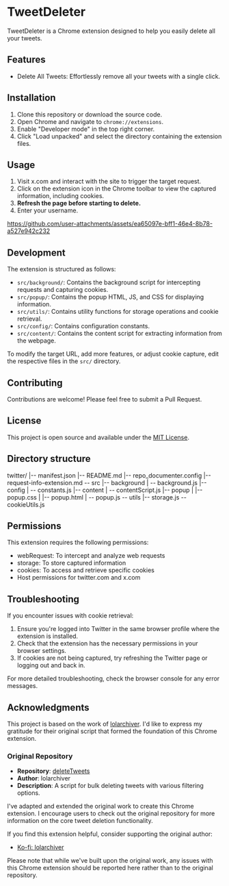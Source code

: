 # TweetDeleter

TweetDeleter is a Chrome extension designed to help you easily delete all your tweets.

## Features

- Delete All Tweets: Effortlessly remove all your tweets with a single click.

## Installation

1. Clone this repository or download the source code.
2. Open Chrome and navigate to `chrome://extensions`.
3. Enable "Developer mode" in the top right corner.
4. Click "Load unpacked" and select the directory containing the extension files.

## Usage

1. Visit x.com and interact with the site to trigger the target request.
2. Click on the extension icon in the Chrome toolbar to view the captured information, including cookies.
3. **Refresh the page before starting to delete.**
4. Enter your username.


https://github.com/user-attachments/assets/ea65097e-bff1-46e4-8b78-a527e942c232


## Development

The extension is structured as follows:

- `src/background/`: Contains the background script for intercepting requests and capturing cookies.
- `src/popup/`: Contains the popup HTML, JS, and CSS for displaying information.
- `src/utils/`: Contains utility functions for storage operations and cookie retrieval.
- `src/config/`: Contains configuration constants.
- `src/content/`: Contains the content script for extracting information from the webpage.

To modify the target URL, add more features, or adjust cookie capture, edit the respective files in the `src/` directory.

## Contributing

Contributions are welcome! Please feel free to submit a Pull Request.

## License

This project is open source and available under the [MIT License](LICENSE).

## Directory structure

twitter/
|-- manifest.json
|-- README.md
|-- repo_documenter.config
|-- request-info-extension.md
-- src
    |-- background
    |   -- background.js
    |-- config
    |   -- constants.js
    |-- content
    |   -- contentScript.js
    |-- popup
    |   |-- popup.css
    |   |-- popup.html
    |   -- popup.js
    -- utils
        |-- storage.js
        -- cookieUtils.js

## Permissions

This extension requires the following permissions:
- webRequest: To intercept and analyze web requests
- storage: To store captured information
- cookies: To access and retrieve specific cookies
- Host permissions for twitter.com and x.com

## Troubleshooting

If you encounter issues with cookie retrieval:
1. Ensure you're logged into Twitter in the same browser profile where the extension is installed.
2. Check that the extension has the necessary permissions in your browser settings.
3. If cookies are not being captured, try refreshing the Twitter page or logging out and back in.

For more detailed troubleshooting, check the browser console for any error messages.

## Acknowledgments

This project is based on the work of [lolarchiver](https://github.com/Lyfhael/DeleteTweets). I'd like to express my gratitude for their original script that formed the foundation of this Chrome extension. 

### Original Repository
- **Repository**: [deleteTweets](https://github.com/Lyfhael/DeleteTweets)
- **Author**: lolarchiver
- **Description**: A script for bulk deleting tweets with various filtering options.

I've adapted and extended the original work to create this Chrome extension. I encourage users to check out the original repository for more information on the core tweet deletion functionality.

If you find this extension helpful, consider supporting the original author:
- [Ko-fi: lolarchiver](https://ko-fi.com/lolarchiver)

Please note that while we've built upon the original work, any issues with this Chrome extension should be reported here rather than to the original repository.

